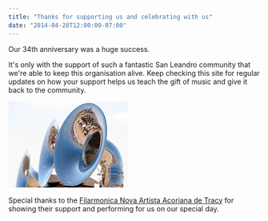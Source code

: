 ```yaml
---
title: "Thanks for supporting us and celebrating with us"
date: "2014-04-28T12:00:00-07:00"
---
```


Our 34th anniversary was a huge success.

It's only with the support of such a fantastic San Leandro community that we're able to keep this organisation alive.
Keep checking this site for regular updates on how your support helps us teach the gift of music and give it back to the community.

![Marching Instruments](1576839129_d62a4743be_m.jpg "More photos by peasap at http://www.flickr.com/photos/peasap/")

Special thanks to the [Filarmonica Nova Artista Acoriana de Tracy](http://www.facebook.com/Novaartista "Follow Filarmonica Nova Artista Acoriana de Tracy on Facebook") for showing their support and performing for us on our special day.

